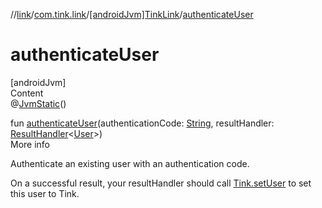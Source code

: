 //[link](../../index.md)/[com.tink.link](../index.md)/[[androidJvm]TinkLink](index.md)/[authenticateUser](authenticate-user.md)



# authenticateUser  
[androidJvm]  
Content  
@[JvmStatic](https://kotlinlang.org/api/latest/jvm/stdlib/kotlin.jvm/-jvm-static/index.html)()  
  
fun [authenticateUser](authenticate-user.md)(authenticationCode: [String](https://kotlinlang.org/api/latest/jvm/stdlib/kotlin/-string/index.html), resultHandler: [ResultHandler](../../com.tink.service.handler/[android-jvm]-result-handler/index.md)<[User](../../com.tink.model.user/[android-jvm]-user/index.md)>)  
More info  


Authenticate an existing user with an authentication code.



On a successful result, your resultHandler should call [Tink.setUser](../../com.tink.core/[android-jvm]-tink/set-user.md) to set this user to Tink.

  



